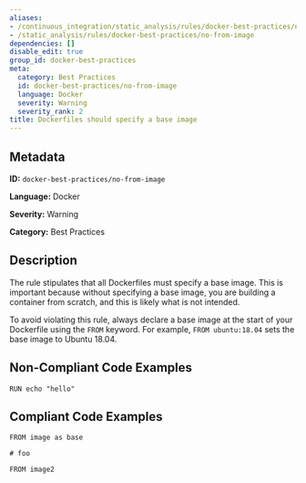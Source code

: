 ```yaml
---
aliases:
- /continuous_integration/static_analysis/rules/docker-best-practices/no-from-image
- /static_analysis/rules/docker-best-practices/no-from-image
dependencies: []
disable_edit: true
group_id: docker-best-practices
meta:
  category: Best Practices
  id: docker-best-practices/no-from-image
  language: Docker
  severity: Warning
  severity_rank: 2
title: Dockerfiles should specify a base image
---
```

<!--  SOURCED FROM https://github.com/DataDog/datadog-static-analyzer-rule-docs -->


## Metadata
**ID:** `docker-best-practices/no-from-image`

**Language:** Docker

**Severity:** Warning

**Category:** Best Practices

## Description
The rule stipulates that all Dockerfiles must specify a base image. This is important because without specifying a base image, you are building a container from scratch, and this is likely what is not intended.

To avoid violating this rule, always declare a base image at the start of your Dockerfile using the `FROM` keyword. For example, `FROM ubuntu:18.04` sets the base image to Ubuntu 18.04.

## Non-Compliant Code Examples
```docker
RUN echo "hello"
```

## Compliant Code Examples
```docker
FROM image as base

# foo

FROM image2
```
